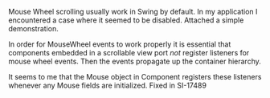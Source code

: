Mouse Wheel scrolling usually work in Swing by default. In my application I encountered a case where it seemed to be disabled. Attached a simple demonstration. 

In order for MouseWheel events to work properly it is essential that components embedded in a scrollable view port _not_ register listeners for mouse wheel events. Then the events propagate up the container hierarchy. 

It seems to me that the Mouse object in Component registers these listeners whenever any Mouse fields are initialized.
Fixed in SI-17489
